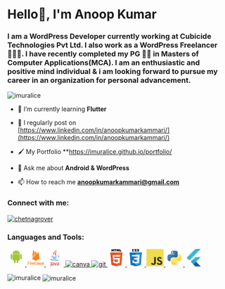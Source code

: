 <h1 align="left"> Hello👋, I'm Anoop Kumar </h1>
<h3 align="left">I am a WordPress Developer currently working at Cubicide Technologies Pvt Ltd. I also work as a WordPress Freelancer 👨🏾‍💻. I have recently completed my PG 👨‍🎓 in Masters of Computer Applications(MCA). I am an enthusiastic and positive mind individual & i am looking forward to pursue my career in an organization for personal advancement.</h3>

<p align="left"> <img src="https://komarev.com/ghpvc/?username=imuralice&label=Profile%20views&color=0e75b6&style=flat" alt="imuralice" /> </p>

- 🌱 I’m currently learning **Flutter**

- 📝 I regularly post on [https://www.linkedin.com/in/anoopkumarkammari/](https://www.linkedin.com/in/anoopkumarkammari/)

- 🖌️ My Portfolio **https://imuralice.github.io/portfolio/

- 💬 Ask me about **Android & WordPress**

- 📫 How to reach me **anoopkumarkammari@gmail.com**

<h3 align="left">Connect with me:</h3>
<p align="left">
<a href="https://www.linkedin.com/in/anoopkumarkammari/" target="blank"><img align="center" src="https://cdn.jsdelivr.net/npm/simple-icons@3.0.1/icons/linkedin.svg" alt="chetnagrover" height="30" width="40" /></a>
</p>

<h3 align="left">Languages and Tools:</h3>
<p align="left"> <a href="https://developer.android.com/" target="_blank"> <img src="https://github.com/devicons/devicon/blob/master/icons/android/android-original-wordmark.svg" alt="android" width="40" height="40"/> </a> <a href="https://firebase.google.com/" target="_blank"> <img src="https://github.com/devicons/devicon/blob/master/icons/firebase/firebase-plain-wordmark.svg" alt="firebase" width="40" height="40"/> </a> <a href="https://www.w3schools.com/java/" target="_blank"> <img src="https://github.com/devicons/devicon/blob/master/icons/java/java-original-wordmark.svg" alt="java" width="40" height="40"/> </a> <a href="https://www.canva.com/" target="_blank"> <img src="https://cdn.jsdelivr.net/npm/simple-icons@3.0.1/icons/canva.svg" alt="canva" width="40" height="40"/> </a> <a href="https://git-scm.com/" target="_blank"> <img src="https://www.vectorlogo.zone/logos/git-scm/git-scm-icon.svg" alt="git" width="40" height="40"/> </a> <a href="https://www.w3.org/html/" target="_blank"> <img src="https://raw.githubusercontent.com/devicons/devicon/master/icons/html5/html5-original-wordmark.svg" alt="html5" width="40" height="40"/> </a> <a href="https://www.w3schools.com/css/" target="_blank"> <img src="https://raw.githubusercontent.com/devicons/devicon/master/icons/css3/css3-original-wordmark.svg" alt="css3" width="40" height="40"/> </a> <a href="https://developer.mozilla.org/en-US/docs/Web/JavaScript" target="_blank"> <img src="https://raw.githubusercontent.com/devicons/devicon/master/icons/javascript/javascript-original.svg" alt="javascript" width="40" height="40"/> </a> <a href="https://www.python.org" target="_blank"> <img src="https://raw.githubusercontent.com/devicons/devicon/master/icons/python/python-original.svg" alt="python" width="40" height="40"/> </a> <a href="https://flutter.dev/" target="_blank"> <img src="https://github.com/devicons/devicon/blob/master/icons/flutter/flutter-original.svg" alt="flutter" width="40" height="40"/> </a> </p>

<p><img align="left" src="https://github-readme-stats.vercel.app/api/top-langs?username=imuralice&show_icons=true&locale=en&layout=compact" alt="imuralice" /></p>

<p>&nbsp;<img align="center" src="https://github-readme-stats.vercel.app/api?username=imuralice&show_icons=true&locale=en" alt="imuralice" /></p>
